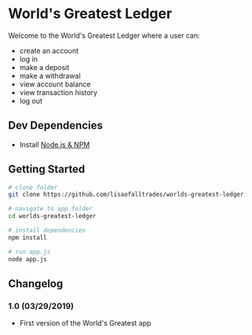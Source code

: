 # World's Greatest Ledger
Welcome to the World's Greatest Ledger where a user can:
- create an account
- log in
- make a deposit
- make a withdrawal
- view account balance
- view transaction history
- log out

## Dev Dependencies
- Install [Node.js & NPM](https://nodejs.org/en/)

## Getting Started
``` bash
# clone folder
git clone https://github.com/lisaofalltrades/worlds-greatest-ledger

# navigate to app folder
cd worlds-greatest-ledger

# install dependencies
npm install

# run app.js
node app.js
```


## Changelog

### 1.0 (03/29/2019)
- First version of the World's Greatest app
